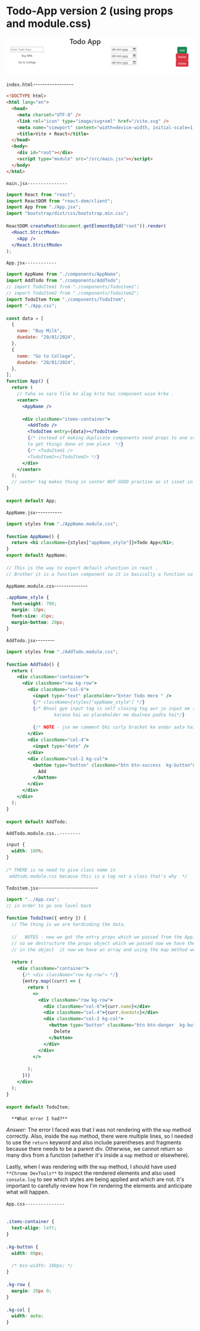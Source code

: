 # Todo-App version 2 (using props and module.css)



![Alt Text](https://github.com/rajvipulraj401/React/blob/main/React_notes/REACT_Full_Course/17-Bootstrap/Todoapp1st.png)

`index.html`-----------------

```html
<!DOCTYPE html>
<html lang="en">
  <head>
    <meta charset="UTF-8" />
    <link rel="icon" type="image/svg+xml" href="/vite.svg" />
    <meta name="viewport" content="width=device-width, initial-scale=1.0" />
    <title>Vite + React</title>
  </head>
  <body>
    <div id="root"></div>
    <script type="module" src="/src/main.jsx"></script>
  </body>
</html>
```

`main.jsx---------------`

```jsx
import React from "react";
import ReactDOM from "react-dom/client";
import App from "./App.jsx";
import "bootstrap/dist/css/bootstrap.min.css";

ReactDOM.createRoot(document.getElementById("root")).render(
  <React.StrictMode>
    <App />
  </React.StrictMode>
);
```

`App.jsx------------`

```jsx
import AppName from "./components/AppName";
import AddTodo from "./components/AddTodo";
// import TodoItem1 from "./components/Todoitem1";
// import TodoItem2 from "./components/Todoitem2";
import TodoItem from "./components/TodoItem";
import "./App.css";

const data = [
  {
    name: "Buy Milk",
    duedate: "20/01/2024",
  },
  {
    name: "Go to College",
    duedate: "20/01/2024",
  },
];
function App() {
  return (
    // Yaha se sara file ko alag krte hai component wise krke .
    <center>
      <AppName />

      <div className="items-container">
        <AddTodo />
        <TodoItem entry={data}></TodoItem>
        {/* instead of making duplicate components send props to one component
        to get things done at one place  */}
        {/* <TodoItem1 />
        <TodoItem2></TodoItem2> */}
      </div>
    </center>
  );
  // center tag makes thing in center NOT GOOD practise as it isnot in html5.
}

export default App;
```

`AppName.jsx`-----------

```jsx
import styles from "./AppName.module.css";

function AppName() {
  return <h1 className={styles["appName_style"]}>Todo App</h1>;
}
export default AppName;

// This is the way to export default ufunction in react .
// Brother it is a function component so it is basically a function so you have to return it .

```

`AppName.module.css`--------------

```css
.appName_style {
  font-weight: 700;
  margin: 10px;
  font-size: 45px;
  margin-bottom: 20px;
}


```

`AddTodo.jsx`--------

```jsx
import styles from "./AddTodo.module.css";

function AddTodo() {
  return (
    <div className="container">
      <div className="row kg-row">
        <div className="col-6">
          <input type="text" placeholder="Enter Todo Here " />
          {/* className={styles["appName_style"] */}
          {/* Bhool gye input tag is self closing tag aur jo input me show
                  karana hai wo placeholder me daalnea padta hai*/}

          {/* NOTE - jsx me comment bhi curly bracket ke andar aata hai  */}
        </div>
        <div className="col-4">
          <input type="date" />
        </div>
        <div className="col-2 kg-col">
          <button type="button" className="btn btn-success  kg-button">
            Add
          </button>
        </div>
      </div>
    </div>
  );
}

export default AddTodo;

```
`AddTodo.module.css..--------`

```css
input {
  width: 100%;
}

/* THERE is no need to give class name in
 addtodo.module.css because this is a tag not a class that's why  */


```

`Todoitem.jsx`-------------------------

```jsx
import "../App.css";
// in order to go one level back

function TodoItem({ entry }) {
  // The thing is we are hardcoding the data.

  //   NOTES - now we got the entry props which we passed from the App.js
  // so we destructure the props object which we passed now we have the array and inside that the elements
  // in the object  it now we have an array and using the map method we will iterate and get each index and display it however we want.

  return (
    <div className="container">
      {/* <div className="row kg-row"> */}
      {entry.map((curr) => {
        return (
          <>
            <div className="row kg-row">
              <div className="col-6">{curr.name}</div>
              <div className="col-4">{curr.duedate}</div>
              <div className="col-2 kg-col">
                <button type="button" className="btn btn-danger  kg-button">
                  Delete
                </button>
              </div>
            </div>
          </>
   
        );
      })}
    </div>
  );
}

export default TodoItem;


```

  `   **What error I had?** `

   *Answer:* The error I faced was that I was not rendering with the `map` method correctly. Also, inside the `map` method, there were multiple lines,
    so I needed to use the `return` keyword and also include parentheses and fragments because there needs to be a parent div. Otherwise, 
    we cannot return so many divs from a function (whether it's inside a `map` method or elsewhere).

   Lastly, when I was rendering with the `map` method, I should have used `**Chrome DevTools**` to inspect the rendered elements and also used `console.log` 
   to see which styles are being applied and which are not. It's important to carefully review how I'm rendering the elements and anticipate what will happen.

`App.css---------------`

```css

.items-container {
  text-align: left;
}

.kg-button {
  width: 80px;

  /* min-width: 100px; */
}

.kg-row {
  margin: 20px 0;
}

.kg-col {
  width: auto;
}

```
